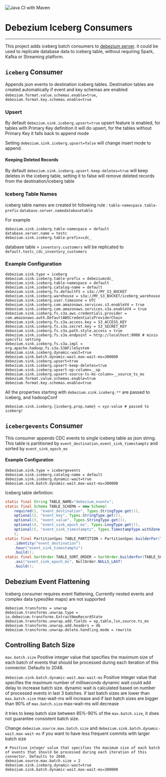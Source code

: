![Java CI with Maven](https://github.com/memiiso/debezium-server-iceberg/workflows/Java%20CI%20with%20Maven/badge.svg?branch=master)

# Debezium Iceberg Consumers

-----
This project adds iceberg batch consumers
to [debezium server](https://debezium.io/documentation/reference/operations/debezium-server.html). it could be used to
replicate database data to iceberg table, without requiring Spark, Kafka or Streaming platform.

## `iceberg` Consumer

Appends json events to destination iceberg tables. Destination tables are created automatically if event and key schemas
are enabled `debezium.format.value.schemas.enable=true`, `debezium.format.key.schemas.enable=true`

### Upsert

By default `debezium.sink.iceberg.upsert=true` upsert feature is enabled, for tables with Primary Key definition it will
do upsert, for the tables without Primary Key it falls back to append mode

Setting `debezium.sink.iceberg.upsert=false` will change insert mode to append.

#### Keeping Deleted Records

By default `debezium.sink.iceberg.upsert-keep-deletes=true` will keep deletes in the iceberg table, setting it to false
will remove deleted records from the destination/iceberg table

### Iceberg Table Names

iceberg table names are created bt following rule : `table-namespace`
.`table-prefix` `database.server.name`_`database`_`table`

For example

```properties
debezium.sink.iceberg.table-namespace = default
database.server.name = testc
debezium.sink.iceberg.table-prefix=cdc_
```

database table = `inventory.customers` will be replicated to `default.testc_cdc_inventory_customers`

### Example Configuration

```properties
debezium.sink.type = iceberg
debezium.sink.iceberg.table-prefix = debeziumcdc_
debezium.sink.iceberg.table-namespace = default
debezium.sink.iceberg.catalog-name = default
debezium.sink.iceberg.fs.defaultFS = s3a://MY_S3_BUCKET
debezium.sink.iceberg.warehouse = s3a://MY_S3_BUCKET/iceberg_warehouse
debezium.sink.iceberg.user.timezone = UTC
debezium.sink.iceberg.com.amazonaws.services.s3.enableV4 = true
debezium.sink.iceberg.com.amazonaws.services.s3a.enableV4 = true
debezium.sink.iceberg.fs.s3a.aws.credentials.provider = com.amazonaws.auth.DefaultAWSCredentialsProviderChain
debezium.sink.iceberg.fs.s3a.access.key = S3_ACCESS_KEY
debezium.sink.iceberg.fs.s3a.secret.key = S3_SECRET_KEY
debezium.sink.iceberg.fs.s3a.path.style.access = true
debezium.sink.iceberg.fs.s3a.endpoint = http://localhost:9000 # minio specific setting
debezium.sink.iceberg.fs.s3a.impl = org.apache.hadoop.fs.s3a.S3AFileSystem
debezium.sink.iceberg.dynamic-wait=true
debezium.sink.batch.dynamic-wait.max-wait-ms=300000
debezium.sink.iceberg.upsert=true
debezium.sink.iceberg.upsert-keep-deletes=true
debezium.sink.iceberg.upsert-op-column=__op
debezium.sink.iceberg.upsert-source-ts-ms-column=__source_ts_ms
debezium.format.value.schemas.enable=true
debezium.format.key.schemas.enable=true
```

All the properties starting with `debezium.sink.iceberg.**` are passed to iceberg, and hadoopConf

```properties
debezium.sink.iceberg.{iceberg.prop.name} = xyz-value # passed to iceberg!
```

## `icebergevents` Consumer

This consumer appends CDC events to single iceberg table as json string. This table is partitioned
by `event_destination,event_sink_timestamptz` and sorted by `event_sink_epoch_ms`

#### Example Configuration

````properties
debezium.sink.type = icebergevents
debezium.sink.iceberg.catalog-name = default
debezium.sink.iceberg.dynamic-wait=true
debezium.sink.batch.dynamic-wait.max-wait-ms=300000
````

Iceberg table definition:

```java
static final String TABLE_NAME="debezium_events";
static final Schema TABLE_SCHEMA = new Schema(
    required(1, "event_destination", Types.StringType.get()),
    optional(2, "event_key", Types.StringType.get()),
    optional(3, "event_value", Types.StringType.get()),
    optional(4, "event_sink_epoch_ms", Types.LongType.get()),
    optional(5, "event_sink_timestamptz", Types.TimestampType.withZone())
    );
static final PartitionSpec TABLE_PARTITION = PartitionSpec.builderFor(TABLE_SCHEMA)
    .identity("event_destination")
    .hour("event_sink_timestamptz")
    .build();
static final SortOrder TABLE_SORT_ORDER = SortOrder.builderFor(TABLE_SCHEMA)
    .asc("event_sink_epoch_ms", NullOrder.NULLS_LAST)
    .build();
```

## Debezium Event Flattening

Iceberg consumer requires event flattening, Currently nested events and complex data types(like maps) are not supported

```properties
debezium.transforms = unwrap
debezium.transforms.unwrap.type = io.debezium.transforms.ExtractNewRecordState
debezium.transforms.unwrap.add.fields = op,table,lsn,source.ts_ms
debezium.transforms.unwrap.add.headers = db
debezium.transforms.unwrap.delete.handling.mode = rewrite
```

## Controlling Batch Size

`max.batch.size` Positive integer value that specifies the maximum size of each batch of events that should be processed
during each iteration of this connector. Defaults to 2048.

`debezium.sink.batch.dynamic-wait.max-wait-ms` Positive integer value that specifies the maximum number of milliseconds
dynamic wait could add delay to increase batch size. dynamic wait is calculated based on number of processed events in
last 3 batches. if last batch sizes are lower than `max.batch.size` max-wait-ms will increase and if last batch sizes
are bigger than 90% of `max.batch.size` max-wait-ms will decrease

it tries to keep batch size between 85%-90% of the `max.batch.size`, it does not guarantee consistent batch size.

Change `debezium.source.max.batch.size` and `debezium.sink.batch.dynamic-wait.max-wait-ms` if you want to have less
frequent commits with larger batch size

```properties
# Positive integer value that specifies the maximum size of each batch of events that should be processed during each iteration of this connector. Defaults to 2048.
debezium.source.max.batch.size = 2
debezium.sink.iceberg.dynamic-wait=true
debezium.sink.batch.dynamic-wait.max-wait-ms=300000
```